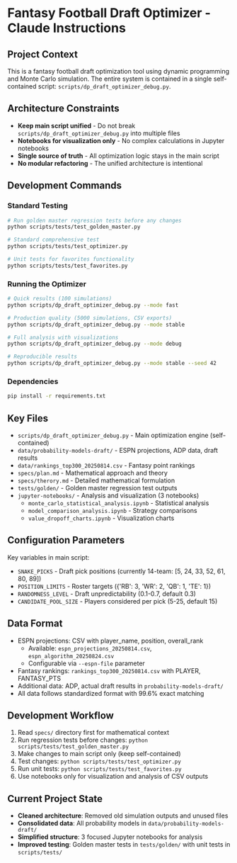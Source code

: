# Fantasy Football Draft Optimizer - Claude Instructions

## Project Context

This is a fantasy football draft optimization tool using dynamic programming and Monte Carlo simulation. The entire system is contained in a single self-contained script: `scripts/dp_draft_optimizer_debug.py`.

## Architecture Constraints

- **Keep main script unified** - Do not break `scripts/dp_draft_optimizer_debug.py` into multiple files
- **Notebooks for visualization only** - No complex calculations in Jupyter notebooks
- **Single source of truth** - All optimization logic stays in the main script
- **No modular refactoring** - The unified architecture is intentional

## Development Commands

### Standard Testing
```bash
# Run golden master regression tests before any changes
python scripts/tests/test_golden_master.py

# Standard comprehensive test
python scripts/tests/test_optimizer.py

# Unit tests for favorites functionality  
python scripts/tests/test_favorites.py
```

### Running the Optimizer
```bash
# Quick results (100 simulations)
python scripts/dp_draft_optimizer_debug.py --mode fast

# Production quality (5000 simulations, CSV exports)
python scripts/dp_draft_optimizer_debug.py --mode stable

# Full analysis with visualizations
python scripts/dp_draft_optimizer_debug.py --mode debug

# Reproducible results
python scripts/dp_draft_optimizer_debug.py --mode stable --seed 42
```

### Dependencies
```bash
pip install -r requirements.txt
```

## Key Files

- `scripts/dp_draft_optimizer_debug.py` - Main optimization engine (self-contained)
- `data/probability-models-draft/` - ESPN projections, ADP data, draft results
- `data/rankings_top300_20250814.csv` - Fantasy point rankings
- `specs/plan.md` - Mathematical approach and theory
- `specs/therory.md` - Detailed mathematical formulation
- `tests/golden/` - Golden master regression test outputs
- `jupyter-notebooks/` - Analysis and visualization (3 notebooks)
  - `monte_carlo_statistical_analysis.ipynb` - Statistical analysis
  - `model_comparison_analysis.ipynb` - Strategy comparisons  
  - `value_dropoff_charts.ipynb` - Visualization charts

## Configuration Parameters

Key variables in main script:
- `SNAKE_PICKS` - Draft pick positions (currently 14-team: [5, 24, 33, 52, 61, 80, 89])
- `POSITION_LIMITS` - Roster targets ({'RB': 3, 'WR': 2, 'QB': 1, 'TE': 1})
- `RANDOMNESS_LEVEL` - Draft unpredictability (0.1-0.7, default 0.3)
- `CANDIDATE_POOL_SIZE` - Players considered per pick (5-25, default 15)

## Data Format

- ESPN projections: CSV with player_name, position, overall_rank
  - Available: `espn_projections_20250814.csv`, `espn_algorithm_20250824.csv`
  - Configurable via `--espn-file` parameter
- Fantasy rankings: `rankings_top300_20250814.csv` with PLAYER, FANTASY_PTS
- Additional data: ADP, actual draft results in `probability-models-draft/`
- All data follows standardized format with 99.6% exact matching

## Development Workflow

1. Read `specs/` directory first for mathematical context
2. Run regression tests before changes: `python scripts/tests/test_golden_master.py`
3. Make changes to main script only (keep self-contained)
4. Test changes: `python scripts/tests/test_optimizer.py`
5. Run unit tests: `python scripts/tests/test_favorites.py` 
6. Use notebooks only for visualization and analysis of CSV outputs

## Current Project State

- **Cleaned architecture**: Removed old simulation outputs and unused files
- **Consolidated data**: All probability models in `data/probability-models-draft/`
- **Simplified structure**: 3 focused Jupyter notebooks for analysis
- **Improved testing**: Golden master tests in `tests/golden/` with unit tests in `scripts/tests/`